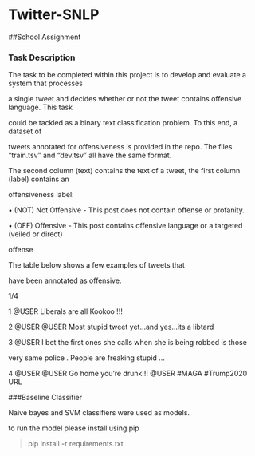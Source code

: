 # Twitter-SNLP
##School Assignment


### Task Description
The task to be completed within this project is to develop and evaluate a system that processes

a single tweet and decides whether or not the tweet contains offensive language. This task

could be tackled as a binary text classification problem. To this end,  a dataset of

tweets annotated for offensiveness is provided in the repo. The files “train.tsv” and “dev.tsv” all have the same format.

The second column (text) contains the text of a tweet, the first column (label) contains an

offensiveness label:

• (NOT) Not Offensive - This post does not contain offense or profanity.

• (OFF) Offensive - This post contains offensive language or a targeted (veiled or direct)

offense

The table below shows a few examples of tweets that

have been annotated as offensive.

1/4

1 @USER Liberals are all Kookoo !!!

2 @USER @USER Most stupid tweet yet...and yes...its a libtard

3 @USER I bet the first ones she calls when she is being robbed is those

very same police . People are freaking stupid ...

4 @USER @USER Go home you’re drunk!!! @USER #MAGA #Trump2020 URL




###Baseline Classifier

Naive bayes and SVM classifiers were used as models.

to run the model please install using pip
>pip install -r requirements.txt
